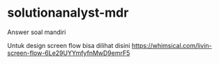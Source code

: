 # solutionanalyst-mdr
Answer soal mandiri

Untuk design screen flow bisa dilihat disini
https://whimsical.com/livin-screen-flow-6Le29UYYmfyfnMwD9emrF5
